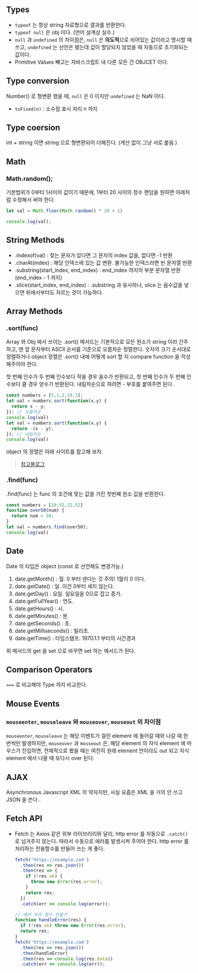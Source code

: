 ## Types
- `typeof` 는 항상 string 자료형으로 결과를 반환한다.
- `typeof null` 은 obj 이다. (언어 설계상 실수.)
- `null` 과 `undefined` 의 차이점은, `null` 은 **의도적**으로 비어있는 값이라고 명시할 때 쓰고, `undefined` 는 선언은 됐는데 값이 할당되지 않았을 때 자동으로 초기화되는 값이다. 
- Primitive Values 빼고는 자바스크립트 내 다른 모든 건 OBJCET 이다.

## Type conversion
Number() 로 형변환 했을 때, `null` 은 0 이지만 `undefined` 는 NaN 이다.

- `toFixed(n)` : 소수점 표시 자리 n 까지

## Type coersion
int + string 이면 string 으로 형변환되어 더해진다. (계산 없이 그냥 서로 붙음.)

## Math
### Math.random();
기본범위가 0부터 1사이의 값이기 때문에, 1부터 20 사이의 정수 랜덤을 원하면 아래처럼 수정해서 써야 한다.

```javascript
let val = Math.floor(Math.random() * 20 + 1)

console.log(val);
```
## String Methods

- .indexof(val) : 찾는 문자가 있다면 그 문자의 index 값을, 없다면 -1 반환
- .charAt(index) : 해당 인덱스에 있는 값 변환. 불가능한 인덱스라면 빈 문자열 반환
- .substring(start_index, end_index) : end_index 까지의 부분 문자열 반환 (end_index - 1 까지)
- .slice(start_index, end_index) : .substring 과 유사하나, slice 는 음수값을 넣으면 뒤에서부터도 자르는 것이 가능하다.

## Array Methods

### .sort(func)
Array 와 Obj 에서 쓰이는 .sort() 메서드는 기본적으로 모든 원소가 string 이라 간주하고, 맨 앞 문자부터 ASCII 순서를 기준으로 오름차순 정렬한다. 숫자의 크기 순서대로 정렬하거나 object 정렬은 .sort() 내에 어떻게 sort 할 지 compare function 을 작성해주어야 한다. 

첫 번째 인수가 두 번째 인수보다 작을 경우 음수가 반환되고, 첫 번째 인수가 두 번째 인수보다 클 경우 양수가 반환된다. 내림차순으로 하려면 - 부호를 붙여주면 된다. 
```javascript
const numbers = [5,1,2,19,3];
let val = numbers.sort(function(x,y) {
  return x - y;
}); // 오름차순
console.log(val)
let val = numbers.sort(function(x,y) {
  return -(x - y);
}); // 내림차순
console.log(val)
```

object 의 정렬은 아래 사이트를 참고해 보자.
> [참고블로그](http://dudmy.net/javascript/2015/11/16/javascript-sort/)

### .find(func)
.find(func) 는 func 의 조건에 맞는 값을 가진 첫번째 원소 값을 반환한다.

```javascript
const numbers = [10,55,32,52]
function over50(num) {
  return num > 50;
}
let val = numbers.find(over50);
console.log(val)
```

## Date
Date 의 타입은 object (const 로 선언해도 변경가능.)

1. date.getMonth() : 월. 0 부터 센다는 것 주의! 1월이 0 이다.
1. date.getDate() : 일. 이건 0부터 세지 않는다.
1. date.getDay() : 요일. 일요일을 0으로 잡고 증가.
1. date.getFullYear() : 연도.
1. date.getHours() : 시.
1. date.getMinutes() : 분.
1. date.getSeconds() : 초.
1. date.getMilliseconds() : 밀리초.
1. date.getTime() : 타임스탬프. 1970.1.1 부터의 시간경과

위 메서드의 get 을 set 으로 바꾸면 set 하는 메서드가 된다.

## Comparison Operators
`===` 로 비교해야 Type 까지 비교한다.

## Mouse Events

### `mouseenter`, `mouseleave` 와 `mouseover`, `mouseout` 의 차이점
`mouseenter`, `mouseleave` 는 해당 이벤트가 걸린 element 에 들어갈 때와 나갈 때 한 번씩만 발생하지만, `mouseover` 과 `mouseout` 은, 해당 element 의 자식 element 에 마우스가 진입하면, 전체적으로 봤을 때는 여전히 원래 element 안이라도 out 되고 자식 element 에서 나올 때 또다시 over 된다. 

## AJAX
Asynchronous Javascript XML 의 약자지만, 사실 요즘은 XML 을 거의 안 쓰고 JSON 을 쓴다..

## Fetch API
- Fetch 는 Axios 같은 외부 라이브러리와 달리, http error 를 자동으로 `.catch()` 로 넘겨주지 않는다. 따라서 수동으로 에러를 발생시켜 주어야 한다. http error 를 처리하는 전용함수를 만들어 쓰는 게 좋다.

    ```javascript
    fetch('https://example.com')
      .then(res => res.json())
      .then(res => {
        if (!res.ok) {
          throw new Error(res.error);
        }
        return res;
      })
      .catch(err => console.log(error));

    // 에러 처리 함수 만들기
    function handleError(res) {
      if (!res.ok) throw new Error(res.error);
      return res;
    }
    fetch('https://example.com')
      .then(res => res.json())
      .then(handleError)
      .then(res => console.log(res.data))
      .catch(err => console.log(err));
    ```
